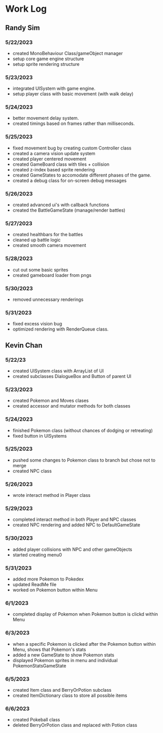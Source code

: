 # Work Log

## Randy Sim

### 5/22/2023

- created MonoBehaviour Class/gameObject manager
- setup core game engine structure
- setup sprite rendering structure

### 5/23/2023

- integrated UISystem with game engine.
- setup player class with basic movement (with walk delay)

### 5/24/2023

- better movement delay system.
- created timings based on frames rather than milliseconds.

### 5/25/2023

- fixed movement bug by creating custom Controller class
- created a camera vision update system
- created player centered movement
- created GameBoard class with tiles + collision
- created z-index based sprite rendering
- created GameStates to accomodate different phases of the game.
- created a debug class for on-screen debug messages

### 5/26/2023

- created advanced ui's with callback functions
- created the BattleGameState (manage/render battles)

### 5/27/2023

- created healthbars for the battles
- cleaned up battle logic
- created smooth camera movement

### 5/28/2023

- cut out some basic sprites
- created gameboard loader from pngs

### 5/30/2023

- removed unnecessary renderings

### 5/31/2023

- fixed excess vision bug
- optimized rendering with RenderQueue class.

## Kevin Chan

### 5/22/23

- created UISystem class with ArrayList of UI
- created subclasses DialogueBox and Button of parent UI

### 5/23/2023

- created Pokemon and Moves clases
- created accessor and mutator methods for both classes

### 5/24/2023

- finished Pokemon class (without chances of dodging or retreating)
- fixed button in UISystems

### 5/25/2023

- pushed some changes to Pokemon class to branch but chose not to merge
- created NPC class

### 5/26/2023

- wrote interact method in Player class

### 5/29/2023

- completed interact method in both Player and NPC classes
- created NPC rendering and added NPC to DefaultGameState

### 5/30/2023

- added player collisions with NPC and other gameObjects
- started creating menu0

### 5/31/2023

- added more Pokemon to Pokedex
- updated ReadMe file
- worked on Pokemon button within Menu

### 6/1/2023

- completed display of Pokemon when Pokemon button is clickd within Menu

### 6/3/2023

- when a specific Pokemon is clicked after the Pokemon button within Menu, shows that Pokemon's stats
- added a new GameState to show Pokemon stats
- displayed Pokemon sprites in menu and individual PokemonStatsGameState

### 6/5/2023

- created Item class and BerryOrPotion subclass
- created ItemDictionary class to store all possible items

### 6/6/2023

- created Pokeball class
- deleted BerryOrPotion class and replaced with Potion class
